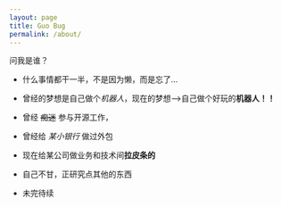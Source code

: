 ```yaml
---
layout: page
title: Guo Bug
permalink: /about/
---
```


问我是谁？

* 什么事情都干一半，不是因为懒，而是忘了…

* 曾经的梦想是自己做个*机器人*，现在的梦想-->自己做个好玩的**机器人！！**

* 曾经 <STRIKE>痴迷</STRIKE> 参与开源工作，

* 曾经给 *某小银行* 做过外包

* 现在给某公司做业务和技术间**拉皮条的**

* 自己不甘，正研究点其他的东西

* 未完待续